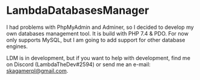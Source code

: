 # LambdaDatabasesManager
I had problems with PhpMyAdmin and Adminer, so I decided to develop my own databases management tool. It is build with PHP 7.4 & PDO. For now only supports MySQL, but I am going to add support for other database engines.

LDM is in development, but if you want to help with development, find me on Discord (LambdaTheDev#2594) or send me an e-mail: skagamerpl@gmail.com.
